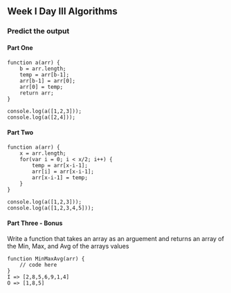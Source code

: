 ## Week I Day III Algorithms

### Predict the output

#### Part One

    function a(arr) {
        b = arr.length;
        temp = arr[b-1];
        arr[b-1] = arr[0];
        arr[0] = temp;
        return arr;
    }

    console.log(a([1,2,3]));
    console.log(a([2,4]));

#### Part Two

    function a(arr) {
        x = arr.length;
        for(var i = 0; i < x/2; i++) {
            temp = arr[x-i-1];
            arr[i] = arr[x-i-1];
            arr[x-i-1] = temp;
        }
    }

    console.log(a([1,2,3]));
    console.log(a([1,2,3,4,5]));

#### Part Three - Bonus

Write a function that takes an array as an arguement and returns an array of the Min, Max, and Avg of the arrays values

    function MinMaxAvg(arr) {
        // code here
    }
    I => [2,8,5,6,9,1,4]
    O => [1,8,5]